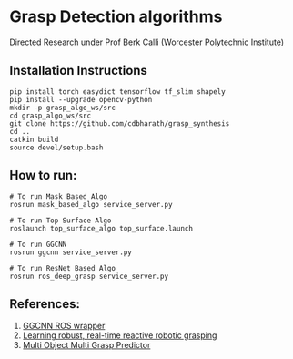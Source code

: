 # Grasp Detection algorithms

Directed Research under Prof Berk Calli (Worcester Polytechnic Institute)

## Installation Instructions
```
pip install torch easydict tensorflow tf_slim shapely
pip install --upgrade opencv-python
mkdir -p grasp_algo_ws/src
cd grasp_algo_ws/src
git clone https://github.com/cdbharath/grasp_synthesis
cd ..
catkin build
source devel/setup.bash
```

## How to run:
```
# To run Mask Based Algo
rosrun mask_based_algo service_server.py

# To run Top Surface Algo
roslaunch top_surface_algo top_surface.launch

# To run GGCNN
rosrun ggcnn service_server.py

# To run ResNet Based Algo
rosrun ros_deep_grasp service_server.py

```


## References:
1. [GGCNN ROS wrapper](https://github.com/dougsm/mvp_grasp "GGCNN ROS wrapper")
2. [Learning robust, real-time reactive robotic grasping](https://journals.sagepub.com/doi/full/10.1177/0278364919859066 "Learning robust, real-time rective robotic grasping") 
3. [Multi Object Multi Grasp Predictor](https://github.com/ivaROS/ros_deep_grasp "Multi Object Multi Grasp Predictor") 

